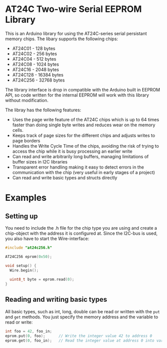 # AT24C Two-wire Serial EEPROM Library
This is an Arduino library for using the AT24C-series serial persistant memory chips. The libary supports the following chips:
* AT24C01  - 128 bytes
* AT24C02  - 256 bytes
* AT24C04  - 512 bytes
* AT24C08  - 1024 bytes
* AT24C16  - 2048 bytes
* AT24C128 - 16384 bytes
* AT24C256 - 32768 bytes

The library interface is drop in compatible with the Arduino built in EEPROM API, so code written for the internal EEPROM will work with this library without modification.

The libray has the following features:
* Uses the page write feature of the AT24C chips which is up to 64 times faster than doing single byte writes and reduces wear on the memory cells.
* Keeps track of page sizes for the different chips and adjusts writes to page borders
* Handles the Write Cycle Time of the chips, avoiding the risk of trying to access the chip while it is busy processing an earlier write
* Can read and write arbitrarily long buffers, managing limitations of buffer sizes in I2C libraries
* Transparent error handling making it easy to detect errors in the communication with the chip (very useful in early stages of a project)
* Can read and write basic types and structs directly

# Examples

## Setting up
You need to include the .h file for the chip type you are using and create a chip-object with the address it is configured at. Since the I2C-bus is used, you also have to start the Wire-interface:
```C++
#include "at24c256.h"

AT24C256 eprom(0x50);

void setup() {
  Wire.begin();
 
  uint8_t byte = eprom.read(0);
}
```

## Reading and writing basic types
All basic types, such as int, long, double can be read or written with the `put` and `get` methods. You just specify the memory address and the variable to read or write:
```C++
int foo = 42, foo_in;
eprom.put(0, foo);      // Write the integer value 42 to address 0
eprom.get(0, foo_in);   // Read the integer value at address 0 into variable foo_in
```

